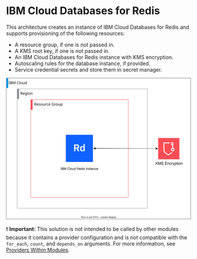  # IBM Cloud Databases for Redis

This architecture creates an instance of IBM Cloud Databases for Redis and supports provisioning of the following resources:

- A resource group, if one is not passed in.
- A KMS root key, if one is not passed in.
- An IBM Cloud Databases for Redis instance with KMS encryption.
- Autoscaling rules for the database instance, if provided.
- Service credential secrets and store them in secret manager.

![fscloud-redis](../../reference-architecture/deployable-architecture-redis.svg)

:exclamation: **Important:** This solution is not intended to be called by other modules because it contains a provider configuration and is not compatible with the `for_each`, `count`, and `depends_on` arguments. For more information, see [Providers Within Modules](https://developer.hashicorp.com/terraform/language/modules/develop/providers).
